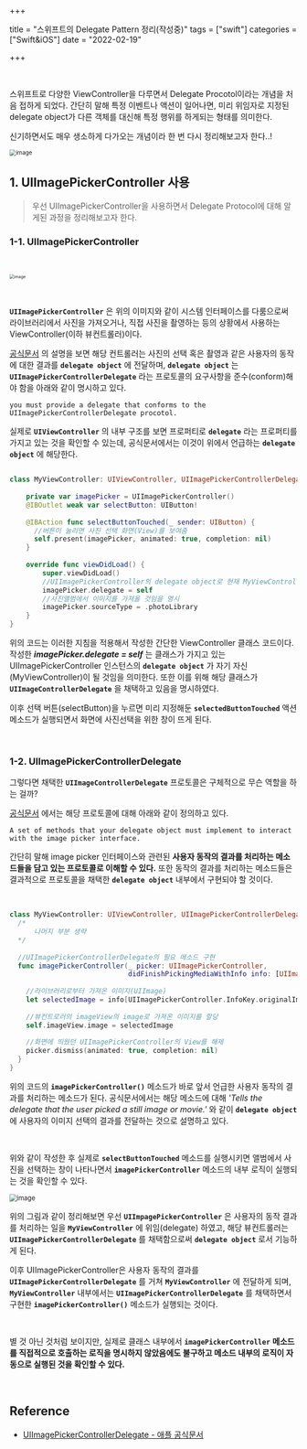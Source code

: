 

+++

title = "스위프트의 Delegate Pattern 정리(작성중)"
tags = ["swift"]
categories = ["Swift&iOS"]
date = "2022-02-19"

+++

​    

스위프트로 다양한 ViewController을 다루면서 Delegate Procotol이라는 개념을 처음 접하게 되었다. 간단히 말해 특정 이벤트나 액션이 일어나면, 미리 위임자로 지정된 delegate object가 다른 객체를 대신해 특정 행위를 하게되는 형태를 의미한다. 

신기하면서도 매우 생소하게 다가오는 개념이라 한 번 다시 정리해보고자 한다..!

<img src="https://user-images.githubusercontent.com/68586291/154847216-f3efbd1c-92ab-4bab-99e7-1598baa6f222.png" alt="image" style="zoom:70%;"/>

## 1. UIImagePickerController 사용

>  우선 UIImagePickerController을 사용하면서 Delegate Protocol에 대해 알게된 과정을 정리해보고자 한다.  

### 1-1. UIImagePickerController

​    

<img src="https://user-images.githubusercontent.com/68586291/154623719-999c412d-e4fb-4a6e-8d8b-cc83277b00b3.gif" alt="image" style="zoom:50%;"/>

​    

__`UIImagePickerController`__ 은 위의 이미지와 같이 시스템 인터페이스를 다룸으로써 라이브러리에서 사진을 가져오거나, 직접 사진을 촬영하는 등의 상황에서 사용하는 ViewController(이하 뷰컨트롤러)이다.



 [공식문서](https://developer.apple.com/documentation/uikit/uiimagepickercontroller) 의 설명을 보면 해당 컨트롤러는 사진의 선택 혹은 촬영과 같은 사용자의 동작에 대한 결과를 __`delegate object`__ 에 전달하며, __`delegate object`__ 는 __`UIImagePickerControllerDelegate`__ 라는 프로토콜의 요구사항을 준수(conform)해야 함을 아래와 같이 명시하고 있다.

```
you must provide a delegate that conforms to the UIImagePickerControllerDelegate procotol.
```

실제로 __`UIViewController`__ 의 내부 구조를 보면 프로퍼티로 __`delegate`__ 라는 프로퍼티를 가지고 있는 것을 확인할 수 있는데, 공식문서에서는 이것이 위에서 언급하는 __`delegate object`__ 에 해당한다.

```swift

class MyViewController: UIViewController, UIImagePickerControllerDelegate {
		
  	private var imagePicker = UIImagePickerController()
  	@IBOutlet weak var selectButton: UIButton!
  
    @IBAction func selectButtonTouched(_ sender: UIButton) {
      //버튼이 눌리면 사진 선택 화면(View)를 보여줌
      self.present(imagePicker, animated: true, completion: nil)
    }
  
    override func viewDidLoad() {
        super.viewDidLoad()
        //UIImagePickerController의 delegate object로 현재 MyViewController을 지정
        imagePicker.delegate = self
        //사진앨범에서 이미지를 가져올 것임을 명시
        imagePicker.sourceType = .photoLibrary
    }
}
```

위의 코드는 이러한 지침을 적용해서 작성한 간단한 ViewController 클래스 코드이다. 작성한  __*imagePicker.delegate = self*__  는 클래스가 가지고 있는 UIImagePickerController 인스턴스의 __`delegate object`__ 가 자기 자신(MyViewController)이 될 것임을 의미한다. 또한 이를 위해 해당 클래스가  __`UIImageControllerDelegate`__ 을 채택하고 있음을 명시하였다.

이후 선택 버튼(selectButton)을 누르면 미리 지정해둔 __`selectedButtonTouched`__ 액션 메소드가 실행되면서 화면에 사진선택을 위한 창이 뜨게 된다.

​    

### 1-2. UIImagePickerControllerDelegate

그렇다면 채택한 __`UIImageControllerDelegate`__ 프로토콜은 구체적으로 무슨 역할을 하는 걸까?

 [공식문서](https://developer.apple.com/documentation/uikit/uiimagepickercontrollerdelegate) 에서는 해당 프로토콜에 대해 아래와 같이 정의하고 있다.

```
A set of methods that your delegate object must implement to interact with the image picker interface.
```

간단히 말해 image picker 인터페이스와 관련된 __사용자 동작의 결과를 처리하는 메소드들을 담고 있는 프로토콜로 이해할 수 있다.__ 또한 동작의 결과를 처리하는 메소드들은 결과적으로 프로토콜을 채택한 __`delegate object`__ 내부에서 구현되야 할 것이다.

​    

```swift
class MyViewController: UIViewController, UIImagePickerControllerDelegate {
  /*
      나머지 부분 생략
  */
  
  //UIImagePickerControllerDelegate의 필요 메소드 구현
  func imagePickerController(_ picker: UIImagePickerController, 
                             didFinishPickingMediaWithInfo info: [UIImagePickerController.InfoKey : Any]) {
    
    //라이브러리로부터 가져온 이미지(UIImage)
    let selectedImage = info[UIImagePickerController.InfoKey.originalImage] as? UIImage
    
    //뷰컨트로러의 imageView의 image로 가져온 이미지를 할당
    self.imageView.image = selectedImage
    
    //화면에 띄웠던 UIImagePickerController의 View를 해제
    picker.dismiss(animated: true, completion: nil)
  }
}
```

위의 코드의 __`imagePickerController()`__ 메소드가 바로 앞서 언급한 사용자 동작의 결과를 처리하는 메소드가 된다. 공식문서에서는 해당 메소드에 대해 *'Tells the delegate that the user picked a still image or movie.'* 와 같이 __`delegate object`__ 에 사용자의 이미지 선택의 결과를 전달하는 것으로 설명하고 있다.

​    

위와 같이 작성한 후 실제로 __`selectButtonTouched`__ 메소드를 실행시키면 앨범에서 사진을 선택하는 창이 나타나면서  __`imagePickerController`__ 메소드의 내부 로직이 실행되는 것을 확인할 수 있다. 

<img src="https://user-images.githubusercontent.com/68586291/154850655-7b768528-916a-453c-bbe5-75cf5ae4033a.png" alt="image" style="zoom:80%;"/>

위의 그림과 같이 정리해보면 우선  __`UIImpagePickerController`__ 은 사용자의 동작 결과를 처리하는 일을 __`MyViewController`__ 에 위임(delegate) 하였고, 해당 뷰컨트롤러는 __`UIImagePickerControllerDelegate`__ 를 채택함으로써 __`delegate object`__ 로서 기능하게 된다. 

이후 UIImagePickerController은 사용자 동작의 결과를 __`UIImagePickerControllerDelegate`__ 를 거쳐 __`MyViewController`__ 에 전달하게 되며, __`MyViewController`__ 내부에서는 __`UIImagePickerControllerDelegate`__ 를 채택하면서 구현한  __`imagePickerController()`__ 메소드가 실행되는 것이다.   

​    

별 것 아닌 것처럼 보이지만, 실제로 클래스 내부에서 __`imagePickerController`__ __메소드를 직접적으로 호출하는 로직을 명시하지 않았음에도 불구하고 메소드 내부의 로직이 자동으로 실행된 것을 확인할 수 있다.__

​        

## Reference

- [UIImagePickerControllerDelegate - 애플 공식문서](https://developer.apple.com/documentation/uikit/uiimagepickercontrollerdelegate)

​    
